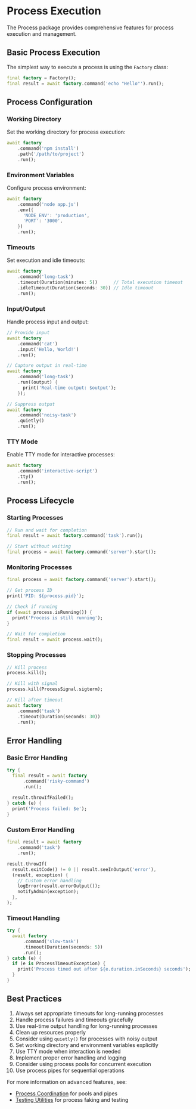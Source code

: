 # Process Execution

The Process package provides comprehensive features for process execution and management.

## Basic Process Execution

The simplest way to execute a process is using the `Factory` class:

```dart
final factory = Factory();
final result = await factory.command('echo "Hello"').run();
```

## Process Configuration

### Working Directory

Set the working directory for process execution:

```dart
await factory
    .command('npm install')
    .path('/path/to/project')
    .run();
```

### Environment Variables

Configure process environment:

```dart
await factory
    .command('node app.js')
    .env({
      'NODE_ENV': 'production',
      'PORT': '3000',
    })
    .run();
```

### Timeouts

Set execution and idle timeouts:

```dart
await factory
    .command('long-task')
    .timeout(Duration(minutes: 5))      // Total execution timeout
    .idleTimeout(Duration(seconds: 30)) // Idle timeout
    .run();
```

### Input/Output

Handle process input and output:

```dart
// Provide input
await factory
    .command('cat')
    .input('Hello, World!')
    .run();

// Capture output in real-time
await factory
    .command('long-task')
    .run((output) {
      print('Real-time output: $output');
    });

// Suppress output
await factory
    .command('noisy-task')
    .quietly()
    .run();
```

### TTY Mode

Enable TTY mode for interactive processes:

```dart
await factory
    .command('interactive-script')
    .tty()
    .run();
```

## Process Lifecycle

### Starting Processes

```dart
// Run and wait for completion
final result = await factory.command('task').run();

// Start without waiting
final process = await factory.command('server').start();
```

### Monitoring Processes

```dart
final process = await factory.command('server').start();

// Get process ID
print('PID: ${process.pid}');

// Check if running
if (await process.isRunning()) {
  print('Process is still running');
}

// Wait for completion
final result = await process.wait();
```

### Stopping Processes

```dart
// Kill process
process.kill();

// Kill with signal
process.kill(ProcessSignal.sigterm);

// Kill after timeout
await factory
    .command('task')
    .timeout(Duration(seconds: 30))
    .run();
```

## Error Handling

### Basic Error Handling

```dart
try {
  final result = await factory
      .command('risky-command')
      .run();
      
  result.throwIfFailed();
} catch (e) {
  print('Process failed: $e');
}
```

### Custom Error Handling

```dart
final result = await factory
    .command('task')
    .run();

result.throwIf(
  result.exitCode() != 0 || result.seeInOutput('error'),
  (result, exception) {
    // Custom error handling
    logError(result.errorOutput());
    notifyAdmin(exception);
  },
);
```

### Timeout Handling

```dart
try {
  await factory
      .command('slow-task')
      .timeout(Duration(seconds: 5))
      .run();
} catch (e) {
  if (e is ProcessTimeoutException) {
    print('Process timed out after ${e.duration.inSeconds} seconds');
  }
}
```

## Best Practices

1. Always set appropriate timeouts for long-running processes
2. Handle process failures and timeouts gracefully
3. Use real-time output handling for long-running processes
4. Clean up resources properly
5. Consider using `quietly()` for processes with noisy output
6. Set working directory and environment variables explicitly
7. Use TTY mode when interaction is needed
8. Implement proper error handling and logging
9. Consider using process pools for concurrent execution
10. Use process pipes for sequential operations

For more information on advanced features, see:
- [Process Coordination](coordination.md) for pools and pipes
- [Testing Utilities](testing.md) for process faking and testing
